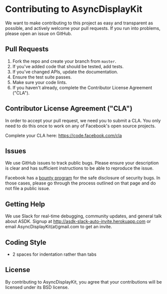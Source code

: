 # Contributing to AsyncDisplayKit
We want to make contributing to this project as easy and transparent as
possible, and actively welcome your pull requests.  If you run into problems,
please open an issue on GitHub.

## Pull Requests
1. Fork the repo and create your branch from `master`.
2. If you've added code that should be tested, add tests.
3. If you've changed APIs, update the documentation.
4. Ensure the test suite passes.
5. Make sure your code lints.
6. If you haven't already, complete the Contributor License Agreement ("CLA").

## Contributor License Agreement ("CLA")
In order to accept your pull request, we need you to submit a CLA. You only need
to do this once to work on any of Facebook's open source projects.

Complete your CLA here: <https://code.facebook.com/cla>

## Issues
We use GitHub issues to track public bugs. Please ensure your description is
clear and has sufficient instructions to be able to reproduce the issue.

Facebook has a [bounty program](https://www.facebook.com/whitehat/) for the safe
disclosure of security bugs. In those cases, please go through the process
outlined on that page and do not file a public issue.

## Getting Help
We use Slack for real-time debugging, community updates, and general talk about ASDK. Signup at http://asdk-slack-auto-invite.herokuapp.com or email AsyncDisplayKit(at)gmail.com to get an invite.

## Coding Style
* 2 spaces for indentation rather than tabs

## License
By contributing to AsyncDisplayKit, you agree that your contributions will be
licensed under its BSD license.
